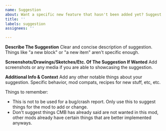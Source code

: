 ```yaml
---
name: Suggestion
about: Want a specific new feature that hasn't been added yet? Suggest it using this template.
title: ''
labels: suggestion
assignees: ''

---
```


**Describe The Suggestion**
Clear and concise description of suggestion. Things like "a new block" or "a new item" aren't specific enough.

**Screenshots/Drawings/Sketches/Etc. Of The Suggestion If Wanted**
Add screenshots or any media if you are able to showcasing the suggestion.

**Additional Info & Context**
Add any other notable things about your suggestion. Specific behavior, mod compats, recipes for new stuff, etc, etc.

Things to remember:
- This is not to be used for a bug/crash report. Only use this to suggest things for the mod to add or change.
- Don't suggest things CMB has already said are not wanted in this mod, other mods already have certain things that are better implemented anyways.
